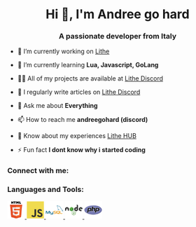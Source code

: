 <h1 align="center">Hi 👋, I'm Andree go hard</h1>
<h3 align="center">A passionate developer from Italy</h3>

- 🔭 I’m currently working on [Lithe]([https://discord.gg/V5Rqed95P](https://discord.gg/GPzcgkWc)F)

- 🌱 I’m currently learning **Lua, Javascript, GoLang**

- 👨‍💻 All of my projects are available at [Lithe Discord]([https://discord.gg/V5Rqed95PF](https://discord.gg/GPzcgkWc))

- 📝 I regularly write articles on [Lithe Discord]([https://discord.gg/V5Rqed95PF](https://discord.gg/GPzcgkWc))

- 💬 Ask me about **Everything**

- 📫 How to reach me **andreegohard (discord)**

- 📄 Know about my experiences [Lithe HUB]([https://discord.gg/V5Rqed95PF](https://discord.gg/GPzcgkWc))

- ⚡ Fun fact **I dont know why i started coding**

<h3 align="left">Connect with me:</h3>
<p align="left">
</p>

<h3 align="left">Languages and Tools:</h3>
<p align="left"> <a href="https://www.w3.org/html/" target="_blank" rel="noreferrer"> <img src="https://raw.githubusercontent.com/devicons/devicon/master/icons/html5/html5-original-wordmark.svg" alt="html5" width="40" height="40"/> </a> <a href="https://developer.mozilla.org/en-US/docs/Web/JavaScript" target="_blank" rel="noreferrer"> <img src="https://raw.githubusercontent.com/devicons/devicon/master/icons/javascript/javascript-original.svg" alt="javascript" width="40" height="40"/> </a> <a href="https://www.mysql.com/" target="_blank" rel="noreferrer"> <img src="https://raw.githubusercontent.com/devicons/devicon/master/icons/mysql/mysql-original-wordmark.svg" alt="mysql" width="40" height="40"/> </a> <a href="https://nodejs.org" target="_blank" rel="noreferrer"> <img src="https://raw.githubusercontent.com/devicons/devicon/master/icons/nodejs/nodejs-original-wordmark.svg" alt="nodejs" width="40" height="40"/> </a> <a href="https://www.php.net" target="_blank" rel="noreferrer"> <img src="https://raw.githubusercontent.com/devicons/devicon/master/icons/php/php-original.svg" alt="php" width="40" height="40"/> </a> </p>

